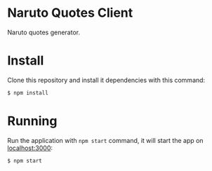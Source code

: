 # Naruto Quotes Client
Naruto quotes generator.

<!-- ![screenshot](screenshot.png?raw=true "screenshot") -->

# Install
Clone this repository and install it dependencies with this command:
```sh
$ npm install
```

# Running
Run the application with `npm start` command, it will start the app on [localhost:3000](http://localhost:3000):
```sh
$ npm start
```

